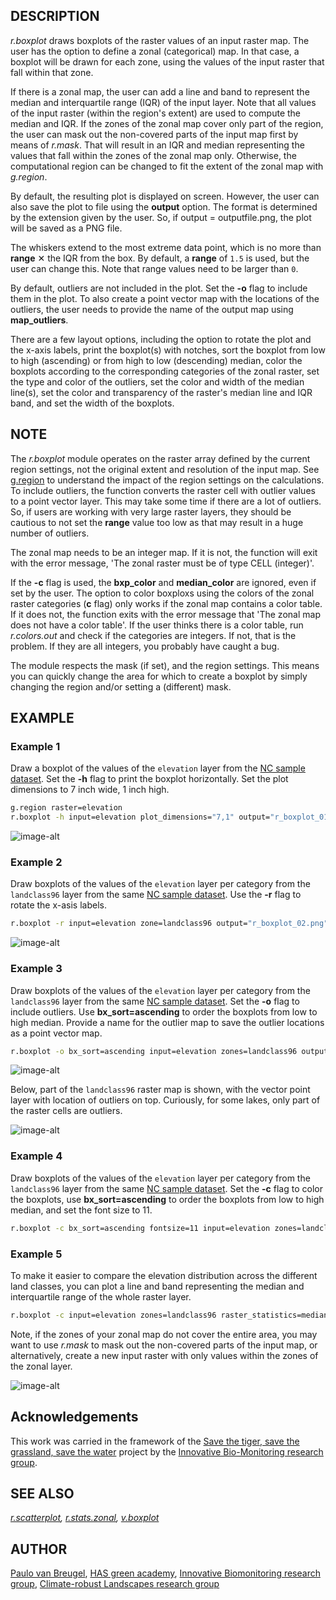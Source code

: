 ## DESCRIPTION

*r.boxplot* draws boxplots of the raster values of an input raster map.
The user has the option to define a zonal (categorical) map. In that
case, a boxplot will be drawn for each zone, using the values of the
input raster that fall within that zone.

If there is a zonal map, the user can add a line and band to represent
the median and interquartile range (IQR) of the input layer. Note that
all values of the input raster (within the region's extent) are used to
compute the median and IQR. If the zones of the zonal map cover only
part of the region, the user can mask out the non-covered parts of the
input map first by means of *r.mask*. That will result in an IQR and
median representing the values that fall within the zones of the zonal
map only. Otherwise, the computational region can be changed to fit the
extent of the zonal map with *g.region*.

By default, the resulting plot is displayed on screen. However, the user
can also save the plot to file using the **output** option. The format
is determined by the extension given by the user. So, if output =
outputfile.png, the plot will be saved as a PNG file.

The whiskers extend to the most extreme data point, which is no more
than **range** ✕ the IQR from the box. By default, a **range** of `1.5`
is used, but the user can change this. Note that range values need to be
larger than `0`.

By default, outliers are not included in the plot. Set the **-o** flag
to include them in the plot. To also create a point vector map with the
locations of the outliers, the user needs to provide the name of the
output map using **map\_outliers**.

There are a few layout options, including the option to rotate the plot
and the x-axis labels, print the boxplot(s) with notches, sort the
boxplot from low to high (ascending) or from high to low (descending)
median, color the boxplots according to the corresponding categories of
the zonal raster, set the type and color of the outliers, set the color
and width of the median line(s), set the color and transparency of the
raster's median line and IQR band, and set the width of the boxplots.

## NOTE

The *r.boxplot* module operates on the raster array defined by the
current region settings, not the original extent and resolution of the
input map. See
[g.region](https://grass.osgeo.org/grass-stable/manuals/r.univar.html)
to understand the impact of the region settings on the calculations. To
include outliers, the function converts the raster cell with outlier
values to a point vector layer. This may take some time if there are a
lot of outliers. So, if users are working with very large raster layers,
they should be cautious to not set the **range** value too low as that
may result in a huge number of outliers.

The zonal map needs to be an integer map. If it is not, the function
will exit with the error message, 'The zonal raster must be of type CELL
(integer)'.

If the **-c** flag is used, the **bxp\_color** and **median\_color** are
ignored, even if set by the user. The option to color boxploxs using the
colors of the zonal raster categories (**c** flag) only works if the
zonal map contains a color table. If it does not, the function exits
with the error message that 'The zonal map does not have a color table'.
If the user thinks there is a color table, run *r.colors.out* and check
if the categories are integers. If not, that is the problem. If they are
all integers, you probably have caught a bug.

The module respects the mask (if set), and the region settings. This
means you can quickly change the area for which to create a boxplot by
simply changing the region and/or setting a (different) mask.

## EXAMPLE

### Example 1

Draw a boxplot of the values of the `elevation` layer from the [NC
sample dataset](https://grass.osgeo.org/download/data/). Set the **-h**
flag to print the boxplot horizontally. Set the plot dimensions to 7
inch wide, 1 inch high.

```sh
g.region raster=elevation
r.boxplot -h input=elevation plot_dimensions="7,1" output="r_boxplot_01.png"
```

  

![image-alt](r_boxplot_01.png)  

### Example 2

Draw boxplots of the values of the `elevation` layer per category from
the `landclass96` layer from the same [NC sample
dataset](https://grass.osgeo.org/download/data/). Use the **-r** flag to
rotate the x-asis labels.

```sh
r.boxplot -r input=elevation zone=landclass96 output="r_boxplot_02.png"
```

  

![image-alt](r_boxplot_02.png)  

### Example 3

Draw boxplots of the values of the `elevation` layer per category from
the `landclass96` layer from the same [NC sample
dataset](https://grass.osgeo.org/download/data/). Set the **-o** flag to
include outliers. Use **bx\_sort=ascending** to order the boxplots from
low to high median. Provide a name for the outlier map to save the
outlier locations as a point vector map.

```sh
r.boxplot -o bx_sort=ascending input=elevation zones=landclass96 output="r_boxplot_03.png" map_outliers="outliers"
```

  

![image-alt](r_boxplot_03.png)  

Below, part of the `landclass96` raster map is shown, with the vector
point layer with location of outliers on top. Curiously, for some lakes,
only part of the raster cells are outliers.

![image-alt](r_boxplot_map_03.png)  

### Example 4

Draw boxplots of the values of the `elevation` layer per category from
the `landclass96` layer from the same [NC sample
dataset](https://grass.osgeo.org/download/data/). Set the **-c** flag to
color the boxplots, use **bx\_sort=ascending** to order the boxplots
from low to high median, and set the font size to 11.

```sh
r.boxplot -c bx_sort=ascending fontsize=11 input=elevation zones=landclass96 output="r_boxplot_04.png"
```

  

### Example 5

To make it easier to compare the elevation distribution across the
different land classes, you can plot a line and band representing the
median and interquartile range of the whole raster layer.

```sh
r.boxplot -c input=elevation zones=landclass96 raster_statistics=median,IQR
```

  

Note, if the zones of your zonal map do not cover the entire area, you
may want to use *r.mask* to mask out the non-covered parts of the input
map, or alternatively, create a new input raster with only values within
the zones of the zonal layer.

![image-alt](r_boxplot_05.png)  

## Acknowledgements

This work was carried in the framework of the [Save the tiger, save the
grassland, save the water](https://savethetiger.nl/) project by the
[Innovative Bio-Monitoring research
group](https://www.has.nl/en/has-research/research-groups/innovative-bio-monitoring-research-group).

## SEE ALSO

*[r.scatterplot](https://grass.osgeo.org/grass-stable/manuals/addons/r.scatterplot.html),
[r.stats.zonal](https://grass.osgeo.org/grass-stable/manuals/r.stats.zonal.html),
[v.boxplot](https://grass.osgeo.org/grass-stable/manuals/addons/v.boxplot.html)*

## AUTHOR

[Paulo van Breugel](https://ecodiv.earth), [HAS green
academy](https://has.nl), [Innovative Biomonitoring research
group](https://www.has.nl/en/research/professorships/innovative-bio-monitoring-professorship/),
[Climate-robust Landscapes research
group](https://www.has.nl/en/research/professorships/climate-robust-landscapes-professorship/)
